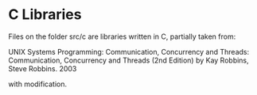 # C Libraries #

Files on the folder src/c are libraries written in C, partially taken from:

UNIX Systems Programming: Communication, Concurrency and Threads: Communication, Concurrency and Threads (2nd Edition)
by Kay Robbins, Steve Robbins. 2003 

with modification.

